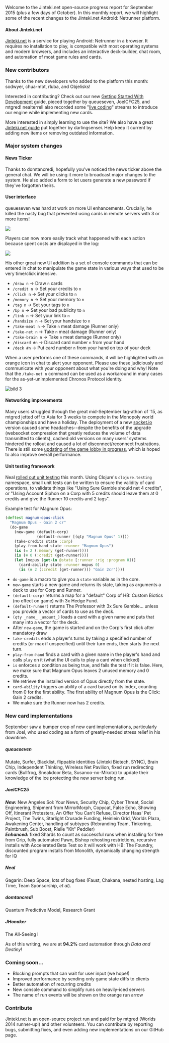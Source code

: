 Welcome to the Jinteki.net open-source progress report for September 2015 (plus a few days of October). In this monthly report, we will highlight some of the recent changes to the Jinteki.net Android: Netrunner platform.

#### About Jinteki.net

[Jinteki.net](http://www.jinteki.net) is a service for playing Android: Netrunner in a browser. It requires no installation to play, is compatible with most operating systems and modern browsers, and includes an interactive deck-builder, chat room, and automation of most game rules and cards.

### New contributors

Thanks to the new developers who added to the platform this month: sodwyer, chua-mbt, rluba, and Objelisks!

Interested in contributing? Check out our new [Getting Started With Development](https://github.com/mtgred/netrunner/wiki/Getting-Started-with-Development) guide, pieced together by queueseven, JoelCFC25, and mtgred! nealterrell also recorded some "[live coding](https://www.livecoding.tv/video/jintekinet-intro-tenma-line-12/)" streams to introduce our engine while implementing new cards.

More interested in simply learning to use the site? We also have a great [Jinteki.net guide](https://github.com/mtgred/netrunner/wiki/Jinteki.net-Guide) put together by darlingsensei. Help keep it current by adding new items or removing outdated information.

### Major system changes

#### News Ticker
Thanks to domtancredi, hopefully you've noticed the news ticker above the general chat. We will be using it more to broadcast major changes to the system. He also added a form to let users generate a new password if they've forgotten theirs. 

#### User interface
queueseven was hard at work on more UI enhancements. Crucially, he killed the nasty bug that prevented using cards in remote servers with 3 or more items! 

![](https://cloud.githubusercontent.com/assets/3126597/10014032/c3d48510-6116-11e5-8f38-21df4d19f734.png)

Players can now more easily track what happened with each action because spent costs are displayed in the log:   

![](https://cloud.githubusercontent.com/assets/3126597/9705929/505b01d8-54d5-11e5-9914-b47f62382143.png)

His other great new UI addition is a set of console commands that can be entered in chat to manipulate the game state in various ways that used to be very time/click intensive. 

- `/draw n` -> Draw `n` cards
- `/credit n` -> Set your credits to `n`
- `/click n` -> Set your clicks to `n`
- `/memory n` -> Set your memory to `n`
- `/tag n` -> Set your tags to `n`
- `/bp n` -> Set your bad publicity to `n`
- `/link n` -> Set your link to `n`
- `/handsize n` -> Set your handsize to `n`
- `/take-meat n` -> Take `n` meat damage (Runner only)
- `/take-net n` -> Take `n` meat damage (Runner only) 
- `/take-brain n` -> Take `n` meat damage (Runner only)
- `/discard #n` -> Discard card number `n` from your hand  
- `/deck #n` -> Put card number `n` from your hand on top of your deck

When a user performs one of these commands, it will be highlighted with an orange icon in chat to alert your opponent. Please use these judiciously and communicate with your opponent about what you're doing and why! Note that the `/take-net n` command can be used as a workaround in many cases for the as-yet-unimplemented Chronos Protocol identity.

![bild 3](https://cloud.githubusercontent.com/assets/3126597/9814746/be64c844-5890-11e5-9088-ab3c6fb4082f.png)

#### Networking improvements
Many users struggled through the great mid-September lag-athon of '15, as mtgred jetted off to Asia for 3 weeks to compete in the Monopoly world championships and have a holiday. The deployment of a new [socket.io](http://socket.io/) version caused some headaches--despite the benefits of the upgrade (websocket compression that greatly reduces the volume of data transmitted to clients), cached old versions on many users' systems hindered the rollout and caused a lot of disconnect/reconnect frustrations. There is still some [updating of the game lobby in progress](https://github.com/mtgred/netrunner/pull/786), which is hoped to also improve overall performance.

#### Unit testing framework
Neal [rolled out unit testing](https://github.com/mtgred/netrunner/pull/736) this month. Using Clojure's `clojure.testing` namespace, small unit tests can be written to ensure the validity of card operations, to validate things like "Using Sure Gamble should net 4 credits", or "Using Account Siphon on a Corp with 5 credits should leave them at 0 credits and give the Runner 10 credits and 2 tags".

Example test for Magnum Opus:

```clojure
(deftest magnum-opus-click
  "Magnum Opus - Gain 2 cr"
  (do-game
    (new-game (default-corp)
              (default-runner [(qty "Magnum Opus" 1)]))
    (take-credits state :corp)
    (play-from-hand state :runner "Magnum Opus")
    (is (= 2 (:memory (get-runner))))
    (is (= 0 (:credit (get-runner))))
    (let [mopus (get-in @state [:runner :rig :program 0])]
      (card-ability state :runner mopus 0)
      (is (= 2 (:credit (get-runner))) "Gain 2cr"))))
```

* `do-game` is a macro to give you a `state` variable as in the core.
* `new-game` starts a new game and returns its state, taking as arguments a deck to use for Corp and Runner.
* `(default-corp)` returns a map for a "default" Corp of HB: Custom Biotics (no effect on game) with 3x Hedge Fund.
* `(default-runner)` returns The Professor with 3x Sure Gamble... unless you provide a vector of cards to use as the deck.
* `(qty _name_ _amount_)` loads a card with a given name and puts that many into a vector for the deck.
* After `new-game`, the game is started and on the Corp's first click after mandatory draw
* `take-credits` ends a player's turns by taking a specified number of credits (or max if unspecified) until their turn ends, then starts the next turn.
* `play-from-hand` finds a card with a given name in the player's hand and calls `play` on it (what the UI calls to play a card when clicked)
* `is` enforces a condition as being true, and fails the test if it is false. Here, we make sure that Magnum Opus leaves 2 unused memory and 0 credits.
* We retrieve the installed version of Opus directly from the state.
* `card-ability` triggers an ability of a card based on its index, counting from 0 for the first ability. The first ability of Magnum Opus is the Click: Gain 2 credits.
* We make sure the Runner now has 2 credits.

### New card implementations
September saw a bumper crop of new card implementations, particularly from Joel, who used coding as a form of greatly-needed stress relief in his downtime. 

##### queueseven
Mutate, Surfer, Blacklist, flippable identities (Jinteki Biotech, SYNC), Brain Chip, Independent Thinking, Wireless Net Pavilion, fixed run redirecting cards (Bullfrog, Sneakdoor Beta, Susanoo-no-Mikoto) to update their knowledge of the ice protecting the new server being run. 

##### JoelCFC25
**_New:_** New Angeles Sol: Your News, Security Chip, Cyber Threat, Social Engineering, Shipment from MirrorMorph, Copycat, False Echo, Showing Off, Itinerant Protesters, An Offer You Can't Refuse, Director Haas' Pet Project, The Twins, Starlight Crusade Funding, Heinlein Grid, Worlds Plaza, Awakening Center, handling of subtypes (Rebranding Team, Tinkering, Paintbrush, Sub Boost, Rielle "Kit" Peddler)  
**_Enhanced:_** fixed Shards to count as successful runs when installing for free from Grip, fully automated Pawn, Bishop rehosting restrictions, recursive installs with Accelerated Beta Test so it will work with HB: The Foundry, discounted program installs from Monolith, dynamically changing strength for IQ

##### Neal
Gagarin: Deep Space, lots of bug fixes (Faust, Chakana, nested hosting, Lag Time, Team Sponsorship, _et al_).

##### domtancredi
Quantum Predictive Model, Research Grant

##### JHonaker
The All-Seeing I

As of this writing, we are at __94.2%__ card automation through _Data and Destiny_!

### Coming soon...

* Blocking prompts that can wait for user input (we hope!)
* Improved performance by sending only game state diffs to clients
* Better automation of recurring credits
* New console command to simplify runs on heavily-iced servers
* The name of run events will be shown on the orange run arrow

### Contribute

Jinteki.net is an open-source project run and paid for by mtgred (Worlds 2014 runner-up!) and other volunteers. You can contribute by reporting bugs, submitting fixes, and even adding new implementations on our GitHub page.